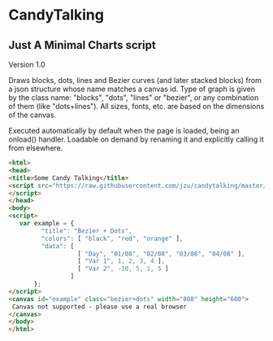 CandyTalking
============

Just A Minimal Charts script
----------------------------

Version 1.0

Draws blocks, dots, lines and Bezier curves (and later stacked blocks)
from a json structure whose name matches a canvas id. Type of graph is
given by the class name: "blocks", "dots", "lines" or "bezier", or any
combination of them (like "dots+lines"). All sizes, fonts, etc. are 
based on the dimensions of the canvas. 

Executed automatically by default when the page is loaded, being an 
onload() handler. Loadable on demand by renaming it and explicitly 
calling it from elsewhere.


```html
<html>
<head>
<title>Some Candy Talking</title>
<script src="https://raw.githubusercontent.com/jzu/candytalking/master/candytalking.js">
</script>
</head>
<body>
<script>
   var example = {
         "title": "Bezier + Dots",
         "colors": [ "black", "red", "orange" ],
         "data": [
                   [ "Day", "01/08", "02/08", "03/08", "04/08" ],
                   [ "Var 1", 1, 2, 3, 4 ],
                   [ "Var 2", -10, 5, 1, 5 ]
                 ]
       };
</script>
<canvas id="example" class="bezier+dots" width="800" height="600">
 Canvas not supported - please use a real browser
</canvas>
</body>
</html>
```

